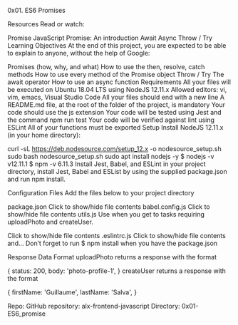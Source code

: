 0x01. ES6 Promises

Resources Read or watch:

Promise JavaScript Promise: An introduction Await Async Throw / Try Learning Objectives At the end of this project, you are expected to be able to explain to anyone, without the help of Google:

Promises (how, why, and what) How to use the then, resolve, catch methods How to use every method of the Promise object Throw / Try The await operator How to use an async function Requirements All your files will be executed on Ubuntu 18.04 LTS using NodeJS 12.11.x Allowed editors: vi, vim, emacs, Visual Studio Code All your files should end with a new line A README.md file, at the root of the folder of the project, is mandatory Your code should use the js extension Your code will be tested using Jest and the command npm run test Your code will be verified against lint using ESLint All of your functions must be exported Setup Install NodeJS 12.11.x (in your home directory):

curl -sL https://deb.nodesource.com/setup_12.x -o nodesource_setup.sh sudo bash nodesource_setup.sh sudo apt install nodejs -y $ nodejs -v v12.11.1 $ npm -v 6.11.3 Install Jest, Babel, and ESLint in your project directory, install Jest, Babel and ESList by using the supplied package.json and run npm install.

Configuration Files Add the files below to your project directory

package.json Click to show/hide file contents babel.config.js Click to show/hide file contents utils.js Use when you get to tasks requiring uploadPhoto and createUser.

Click to show/hide file contents .eslintrc.js Click to show/hide file contents and… Don’t forget to run $ npm install when you have the package.json

Response Data Format uploadPhoto returns a response with the format

{ status: 200, body: 'photo-profile-1', } createUser returns a response with the format

{ firstName: 'Guillaume', lastName: 'Salva', }

Repo: GitHub repository: alx-frontend-javascript Directory: 0x01-ES6_promise

